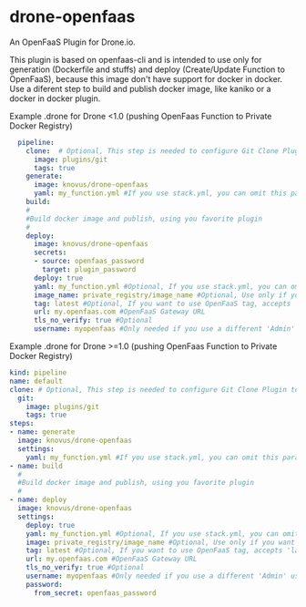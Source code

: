 # drone-openfaas

An OpenFaaS Plugin for Drone.io.

This plugin is based on openfaas-cli and is intended to use only for generation (Dockerfile and stuffs) and deploy (Create/Update Function to OpenFaaS), because this image don't have support for docker in docker.  Use a diferent step to build and publish docker image, like kaniko or a docker in docker plugin.

Example .drone for Drone <1.0 (pushing OpenFaas Function to Private Docker Registry)

```yaml
  pipeline:
    clone:  # Optional, This step is needed to configure Git Clone Plugin to fetch tags, to use with TAG parameter in OpenFaaS deploy.
      image: plugins/git
      tags: true
    generate:
      image: knovus/drone-openfaas
      yaml: my_function.yml #If you use stack.yml, you can omit this parameter
    build:
    #
    #Build docker image and publish, using you favorite plugin
    #
    deploy:
      image: knovus/drone-openfaas
      secrets:
      - source: openfaas_password
        target: plugin_password
      deploy: true
      yaml: my_function.yml #Optional, If you use stack.yml, you can omit this parameter
      image_name: private_registry/image_name #Optional, Use only if you want override config from .yml
      tag: latest #Optional, If you want to use OpenFaaS tag, accepts 'latest', 'sha', 'branch', or 'describe'
      url: my.openfaas.com #OpenFaaS Gateway URL
      tls_no_verify: true #Optional
      username: myopenfaas #Only needed if you use a different 'Admin' username
```

Example .drone for Drone >=1.0 (pushing OpenFaas Function to Private Docker Registry)

```yaml
kind: pipeline
name: default
clone: # Optional, This step is needed to configure Git Clone Plugin to fetch tags, to use with TAG parameter in OpenFaaS deploy.
  git:
    image: plugins/git
    tags: true
steps:
- name: generate
  image: knovus/drone-openfaas
  settings:
    yaml: my_function.yml #If you use stack.yml, you can omit this parameter
- name: build
  #
  #Build docker image and publish, using you favorite plugin
  #
- name: deploy
  image: knovus/drone-openfaas
  settings:
    deploy: true
    yaml: my_function.yml #Optional, If you use stack.yml, you can omit this parameter
    image: private_registry/image_name #Optional, Use only if you want override config from .yml
    tag: latest #Optional, If you want to use OpenFaaS tag, accepts 'latest', 'sha', 'branch', or 'describe'
    url: my.openfaas.com #OpenFaaS Gateway URL
    tls_no_verify: true #Optional
    username: myopenfaas #Only needed if you use a different 'Admin' username
    password:
      from_secret: openfaas_password
```
